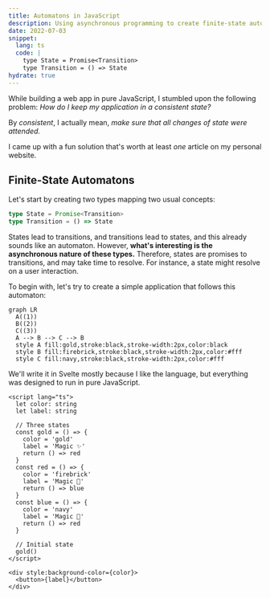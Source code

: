 ```yaml
---
title: Automatons in JavaScript
description: Using asynchronous programming to create finite-state automatons in pure JavaScript.
date: 2022-07-03
snippet:
  lang: ts
  code: |
    type State = Promise<Transition>
    type Transition = () => State
hydrate: true
---
```


<script>
  import { onMount } from 'svelte';
  import Automaton from './Automaton.svelte';
  onMount(async () => {
    const mermaid = await import('mermaid')
    mermaid.default.init(document.querySelectorAll('.mermaid'))
  })
</script>

While building a web app in pure JavaScript, I stumbled upon the following problem: _How do I keep my application in a consistent state?_

By _consistent_, I actually mean, _make sure that all changes of state were attended._

I came up with a fun solution that's worth at least _one_ article on my personal website.

## Finite-State Automatons

Let's start by creating two types mapping two usual concepts:

```ts
type State = Promise<Transition>
type Transition = () => State
```

States lead to transitions, and transitions lead to states, and this already sounds like an automaton. However, **what's interesting is the asynchronous nature of these types.** Therefore, states are promises to transitions, and may take time to resolve. For instance, a state might resolve on a user interaction.

To begin with, let's try to create a simple application that follows this automaton:

```mermaid
graph LR
  A((1))
  B((2))
  C((3))
  A --> B --> C --> B
  style A fill:gold,stroke:black,stroke-width:2px,color:black
  style B fill:firebrick,stroke:black,stroke-width:2px,color:#fff
  style C fill:navy,stroke:black,stroke-width:2px,color:#fff
```

We'll write it in Svelte mostly because I like the language, but everything was designed to run in pure JavaScript.

```svelte
<script lang="ts">
  let color: string
  let label: string

  // Three states
  const gold = () => {
    color = 'gold'
    label = 'Magic ✨'
    return () => red
  }
  const red = () => {
    color = 'firebrick'
    label = 'Magic 🚒'
    return () => blue
  }
  const blue = () => {
    color = 'navy'
    label = 'Magic 🚓'
    return () => red
  }

  // Initial state
  gold()
</script>

<div style:background-color={color}>
  <button>{label}</button>
</div>
```

<Automaton />
